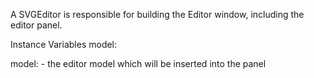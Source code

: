 A SVGEditor is responsible for building the Editor window, including the editor panel.

Instance Variables
	model:		<SVGEditorModel>

model:
    - the editor model which will be inserted into the panel